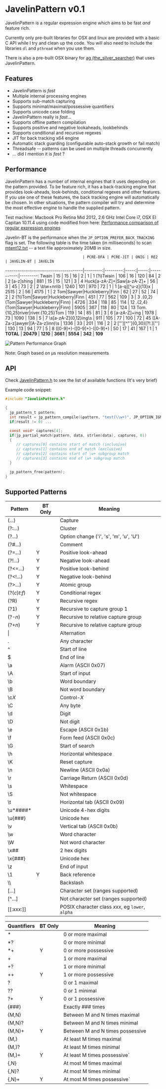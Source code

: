 # JavelinPattern v0.1

JavelinPattern is a regular expression engine which aims to be fast *and* feature rich.

Currently only pre-built libraries for OSX and linux are provided with a basic C API while I try and
clean up the code. You will also need to include the libraries `dl` and `pthread` when you use them.

There is also a pre-built OSX binary for [ag (the_silver_searcher)](https://github.com/jthlim/the_silver_searcher) that uses JavelinPattern.

## Features

* JavelinPattern is *fast*
* Multiple internal processing engines
* Supports sub-match capturing
* Supports minimal/maximal/possessive quantifiers
* Supports unicode case folding
* JavelinPattern really is *fast*...
* Supports offline pattern compilation
* Supports positive and negative lookaheads, lookbehinds
* Supports conditional and recursive regexes
* JIT for back tracking x64 engine
* Automatic stack guarding (configurable auto-stack growth or fail match)
* Threadsafe -- patterns can be used on multiple threads concurrently
* ... did I mention it is *fast* ?

## Performance

JavelinPattern has a number of internal engines that it uses depending on the pattern
provided. To be feature rich, it has a back-tracking engine that provides look-aheads,
look-behinds, conditional regexes and other features. If you use one of these features,
the back tracking engine will automatically be chosen. In other situations, the pattern
compiler will try and determine the most effective engine to handle the supplied pattern.

Test machine: Macbook Pro Retina Mid 2012, 2.6 GHz Intel Core i7, OSX El Capitan 10.11.4 using code modified from here: [Performance comparison of regular expression engines](http://sljit.sourceforge.net/regex_perf.html)

Javelin-BT is the performance when the `JP_OPTION_PREFER_BACK_TRACKING` flag is set. The following table is the time taken (in milliseconds) to scan [mtent12.txt](http://www.gutenberg.org/files/3200/old/mtent12.zip) -- a text file approximately 20MB in size.

                                       | PCRE-DFA | PCRE-JIT | ONIG | RE2  | JAVELIN-BT | JAVELIN
---------------------------------------|---------:|---------:|-----:|-----:|-----------:|---------:
Twain                                  | 15        | 15       | 16       | 2        | 1       | 1
(?i)Twain                              | 106       | 16       | 120      | 84       | 2       | 2
[a-z]shing                             | 881       | 15       | 15       | 121      | 3       | 4
Huck[a-zA-Z]+\|Saw[a-zA-Z]+            | 56        | 3        | 45       | 73       | 2       | 2
\b\w+nn\b                              | 1240      | 101      | 970      | 72       | 1       | 1
[a-q][^u-z]{13}x                       | 2515      | 2        | 56       | 4175     | 1       | 2
Tom\|Sawyer\|Huckleberry\|Finn         | 62        | 27       | 52       | 74       | 2       | 2
(?i)Tom\|Sawyer\|Huckleberry\|Finn     | 451       | 77       | 562      | 109      | 3       | 3
.{0,2}(Tom\|Sawyer\|Huckleberry\|Finn) | 4726      | 334      | 118      | 85       | 114     | 12
.{2,4}(Tom\|Sawyer\|Huckleberry\|Finn) | 5905      | 367      | 118      | 80       | 124     | 13
Tom.{10,25}river\|river.{10,25}Tom     | 119       | 14       | 85       | 81       | 3       | 6
[a-zA-Z]+ing                           | 1978      | 73       | 1090     | 138      | 5       | 7
\s[a-zA-Z]{0,12}ing\s                  | 911       | 105      | 77       | 100      | 72      | 45
([A-Za-z]awyer\|[A-Za-z]inn)\s         | 1336      | 33       | 201      | 116      | 2       | 2
["'][^"']{0,30}[?!\.]["']              | 130       | 13       | 94       | 77       | 5       | 8
([0-9]+)-([0-9]+)-([0-9]+)             | 50        | 17       | 41       | 167      | 1       | 1
**TOTAL**                              | **20479** | **1210** | **3661** | **5554** | **342** | **109**


![Pattern Performance Graph](PatternPerformance.png)

Note: Graph based on µs resolution measurements

## API

Check [JavelinPattern.h](JavelinPattern.h) to see the list of available functions (It's very brief)

Example code snippet:

```c
#include "JavelinPattern.h"

{
  jp_pattern_t pattern;
  int result = jp_pattern_compile(&pattern, "test(\\w+)", JP_OPTION_IGNORE_CASE | JP_OPTION_UTF8);
  if(result != 0) ...

  const void* captures[4];
  if(jp_partial_match(pattern, data, strlen(data), captures, 0))
  {
     // captures[0] contains start of match (inclusive)
	 // captures[1] contains end of match (exclusive)
	 // captures[2] contains start of \w+ subgroup match
	 // captures[3] contains end of \w+ subgroup match
  }

  jp_pattern_free(pattern);
}

```

## Supported Patterns
 
 Pattern        | BT Only | Meaning
----------------|---------|--------------------------------------------------
(...)           |         | Capture
(?:...)         |         | Cluster
(?...)          |         | Option change ('i', 's', 'm', 'u', 'U')
(?#...)         |         | Comment
(?=...)         |    Y    | Positive look-ahead
(?!...)         |    Y    | Negative look-ahead
(?\<=...)       |    Y    | Positive look-behind
(?\<!...)       |    Y    | Negative look-behind
(?\>...)        |    Y    | Atomic group
(?(*c*)*t*:*f*) |    Y    | Conditional regex
(?R)            |    Y    | Recursive regex
(?1)            |    Y    | Recursive to capture group 1
(?-*n*)         |    Y    | Recursive to relative capture group
(?+*n*)         |    Y    | Recursive to relative capture group
\|              |         | Alternation
.               |         | Any character
^               |         | Start of line
$               |         | End of line
\\a             |         | Alarm (ASCII 0x07)
\\A             |         | Start of input
\\b             |         | Word boundary
\\B             |         | Not word boundary
\\c*X*          |         | Control-*X*
\\C             |         | Any byte
\\d             |         | Digit
\\D             |         | Not digit
\\e             |         | Escape (ASCII 0x1b)
\\f             |         | Form feed (ASCII 0x0c)
\\G             |         | Start of search
\\h             |         | Horizontal whitespace
\\K             |         | Reset capture
\\n             |         | Newline (ASCII 0x0a)
\\r             |         | Carriage Return (ASCII 0x0d)
\\s             |         | Whitespace
\\S             |         | Not whitespace
\\t             |         | Horizontal tab (ASCII 0x09)
\\u*####*       |         | Unicode 4-hex digits
\\u{*###*}      |         | Unicode hex
\\v             |         | Vertical tab (ASCII 0x0b)
\\w             |         | Word character
\\W             |         | Not word character
\\x##           |         | 2 hex digits
\\x{*###*}      |         | Unicode hex
\\z             |         | End of input
\\1             |    Y    | Back reference
\\\\            |         | Backslash
[...]           |         | Character set (ranges supported)
[^...]          |         | Not character set (ranges supported)
[[:*xxx*:]]     |         | POSIX character class *xxx*, eg `lower`, `alpha`



 Quantifiers | BT Only | Meaning
-------------|---------|-----------------------------------------------------
\*           |         | 0 or more maximal
\*?          |         | 0 or more minimal
\*+          |    Y    | 0 or more possessive
\+           |         | 1 or more maximal
\+?          |         | 1 or more minimal
\++          |    Y    | 1 or more possessive
?            |         | 0 or 1 maximal
??           |         | 0 or 1 minimal
?+           |    Y    | 0 or 1 possessive
{###}        |         | Exactly ### times
{M,N}        |         | Between M and N times maximal
{M,N}?       |         | Between M and N times minimal
{M,N}+       |    Y    | Between M and N times possessive
{M,}         |         | At least M times maximal
{M,}?        |         | At least M times minimal
{M,}+        |    Y    | At least M times possessive`
{,N}         |         | At most M times maximal
{,N}?        |         | At most M times minimal
{,N}+        |    Y    | At most M times possessive`
